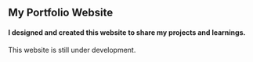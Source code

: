 ## My Portfolio Website
#### I designed and created this website to share my projects and learnings.
This website is still under development.
